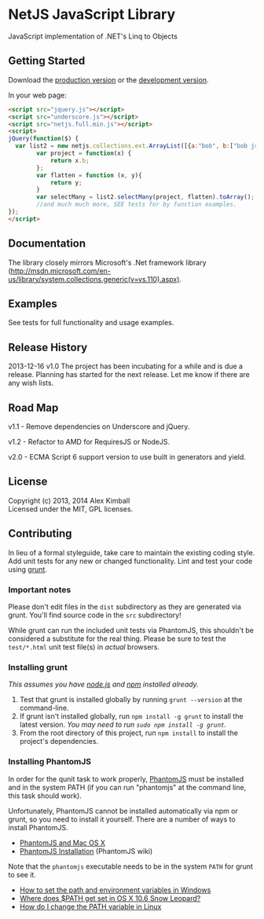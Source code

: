 # NetJS JavaScript Library

JavaScript implementation of .NET's Linq to Objects

## Getting Started
Download the [production version][min] or the [development version][max].

[min]: https://raw.github.com/alxkimball/NETJS/master/netjs.full.min.js
[max]: https://raw.github.com/alxkimball/NETJS/master/netjs.full.js

In your web page:

```html
<script src="jquery.js"></script>
<script src="underscore.js"></script>
<script src="netjs.full.min.js"></script>
<script>
jQuery(function($) {
  var list2 = new netjs.collections.ext.ArrayList([{a:"bob", b:["bob jr", "joe bob"]}, {a:"sally", b:["sally jr", "sally joe"]}, {a:"frank", b:["frank jr"]}]);
		var project = function(x) {
			return x.b;
		};
		var flatten = function (x, y){
			return y;
		}
		var selectMany = list2.selectMany(project, flatten).toArray();
		//and much much more, SEE tests for by function examples.
});
</script>
```

## Documentation
The library closely mirrors Microsoft's .Net framework library (http://msdn.microsoft.com/en-us/library/system.collections.generic(v=vs.110).aspx).

## Examples
See tests for full functionality and usage examples.

## Release History
2013-12-16 v1.0 The project has been incubating for a while and is due a release. Planning has started for the next release. Let me know if there are any wish lists.

## Road Map
v1.1 - Remove dependencies on Underscore and jQuery.

v1.2 - Refactor to AMD for RequiresJS or NodeJS.

v2.0 - ECMA Script 6 support version to use built in generators and yield.

## License
Copyright (c) 2013, 2014 Alex Kimball  
Licensed under the MIT, GPL licenses.

## Contributing
In lieu of a formal styleguide, take care to maintain the existing coding style. Add unit tests for any new or changed functionality. Lint and test your code using [grunt](https://github.com/cowboy/grunt).

### Important notes
Please don't edit files in the `dist` subdirectory as they are generated via grunt. You'll find source code in the `src` subdirectory!

While grunt can run the included unit tests via PhantomJS, this shouldn't be considered a substitute for the real thing. Please be sure to test the `test/*.html` unit test file(s) in _actual_ browsers.

### Installing grunt
_This assumes you have [node.js](http://nodejs.org/) and [npm](http://npmjs.org/) installed already._

1. Test that grunt is installed globally by running `grunt --version` at the command-line.
1. If grunt isn't installed globally, run `npm install -g grunt` to install the latest version. _You may need to run `sudo npm install -g grunt`._
1. From the root directory of this project, run `npm install` to install the project's dependencies.

### Installing PhantomJS

In order for the qunit task to work properly, [PhantomJS](http://www.phantomjs.org/) must be installed and in the system PATH (if you can run "phantomjs" at the command line, this task should work).

Unfortunately, PhantomJS cannot be installed automatically via npm or grunt, so you need to install it yourself. There are a number of ways to install PhantomJS.

* [PhantomJS and Mac OS X](http://ariya.ofilabs.com/2012/02/phantomjs-and-mac-os-x.html)
* [PhantomJS Installation](http://code.google.com/p/phantomjs/wiki/Installation) (PhantomJS wiki)

Note that the `phantomjs` executable needs to be in the system `PATH` for grunt to see it.

* [How to set the path and environment variables in Windows](http://www.computerhope.com/issues/ch000549.htm)
* [Where does $PATH get set in OS X 10.6 Snow Leopard?](http://superuser.com/questions/69130/where-does-path-get-set-in-os-x-10-6-snow-leopard)
* [How do I change the PATH variable in Linux](https://www.google.com/search?q=How+do+I+change+the+PATH+variable+in+Linux)
